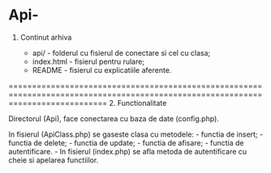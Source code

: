 # Api-

1. Continut arhiva

	- api/ - folderul cu fisierul de conectare si cel cu clasa;
	- index.html - fisierul pentru rulare;
	- README - fisierul cu explicatiile aferente.
	
=================================================================================================================================
2. Functionalitate

Directorul (Api), face conectarea cu baza de date (config.php).

In fisierul (ApiClass.php) se gaseste clasa cu metodele:
	 - functia de insert;
	 - functia de delete;
	 - functia de update;
	 - functia de afisare;
	 - functia de autentificare.
	 - 
In fisierul (index.php) se afla metoda de autentificare cu cheie si apelarea functiilor.
